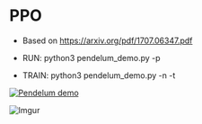 # PPO 
  * Based on https://arxiv.org/pdf/1707.06347.pdf



  * RUN: python3 pendelum\_demo.py -p
  * TRAIN:  python3 pendelum\_demo.py -n -t


<a href="https://giphy.com/gifs/jxa5HFQeS3CLO2Sxdm"> <img src="https://media.giphy.com/media/jxa5HFQeS3CLO2Sxdm/giphy.gif" title="Pendelum demo"/></a>

![Imgur](https://i.imgur.com/vxiH7GY.png)



